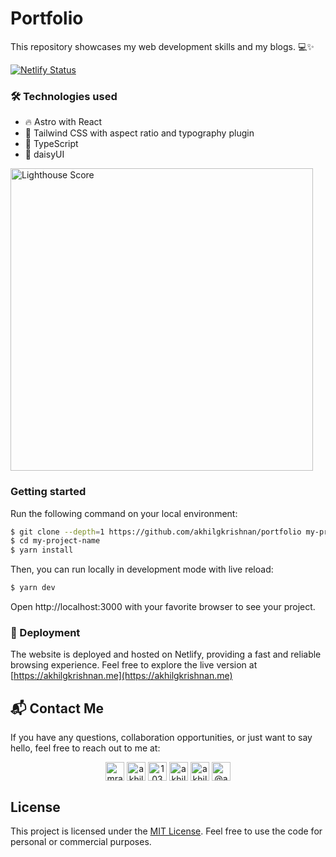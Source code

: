 # Portfolio

This repository showcases my web development skills and my blogs. 💻✨

[![Netlify Status](https://api.netlify.com/api/v1/badges/97124aca-a646-43fb-998e-d808206fe9cd/deploy-status)](https://app.netlify.com/sites/akhilgk/deploys)

### 🛠️ Technologies used

- 🔥 Astro with React
- 🎨 Tailwind CSS with aspect ratio and typography plugin
- 🎉 TypeScript
- 🎨 daisyUI

<img width="484" alt="Lighthouse Score" src="https://github.com/akhilgkrishnan/portfolio/assets/22231095/24d4e781-f151-4493-b808-716565d5d90c">


### Getting started

Run the following command on your local environment:

```bash
$ git clone --depth=1 https://github.com/akhilgkrishnan/portfolio my-project-name
$ cd my-project-name
$ yarn install
```

Then, you can run locally in development mode with live reload:

```bash
$ yarn dev
```

Open http://localhost:3000 with your favorite browser to see your project.


### 🚀 Deployment

The website is deployed and hosted on Netlify, providing a fast and reliable browsing experience. Feel free to explore the live version at [https://akhilgkrishnan.me](https://akhilgkrishnan.me)

## 📬 Contact Me

If you have any questions, collaboration opportunities, or just want to say hello, feel free to reach out to me at:

<p align="center">
  <a href="https://twitter.com/Mrakhilg" target="blank"><img align="center" src="https://cdn.jsdelivr.net/npm/simple-icons@3.0.1/icons/twitter.svg" alt="mrakhilg" height="30" width="30" /></a>
  <a href="https://linkedin.com/in/akhilgkrishnan" target="blank"><img align="center" src="https://cdn.jsdelivr.net/npm/simple-icons@3.0.1/icons/linkedin.svg" alt="akhilgkrishnan" height="30" width="30" /></a>
  <a href="https://stackoverflow.com/users/10321356" target="blank"><img align="center" src="https://cdn.jsdelivr.net/npm/simple-icons@3.0.1/icons/stackoverflow.svg" alt="10321356" height="30" width="30" /></a>
  <a href="https://fb.com/akhilgkrishnan9800" target="blank"><img align="center" src="https://cdn.jsdelivr.net/npm/simple-icons@3.0.1/icons/facebook.svg" alt="akhilgkrishnan9800" height="30" width="30" /></a>
  <a href="https://instagram.com/akhilgkrishnan" target="blank"><img align="center" src="https://cdn.jsdelivr.net/npm/simple-icons@3.0.1/icons/instagram.svg" alt="akhilgkrishnan" height="30" width="30" /></a>
  <a href="https://medium.com/@akhilgkrishnan" target="blank"><img align="center" src="https://cdn.jsdelivr.net/npm/simple-icons@3.0.1/icons/medium.svg" alt="@akhilgkrishnan" height="30" width="30" /></a>
</p>

## License

This project is licensed under the [MIT License](LICENSE). Feel free to use the code for personal or commercial purposes.
